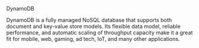 
DynamoDB

DynamoDB is a fully managed NoSQL database that supports both document and key-value store models. Its flexible data model, reliable performance, and automatic scaling of throughput capacity make it a great fit for mobile, web, gaming, ad tech, IoT, and many other applications.
